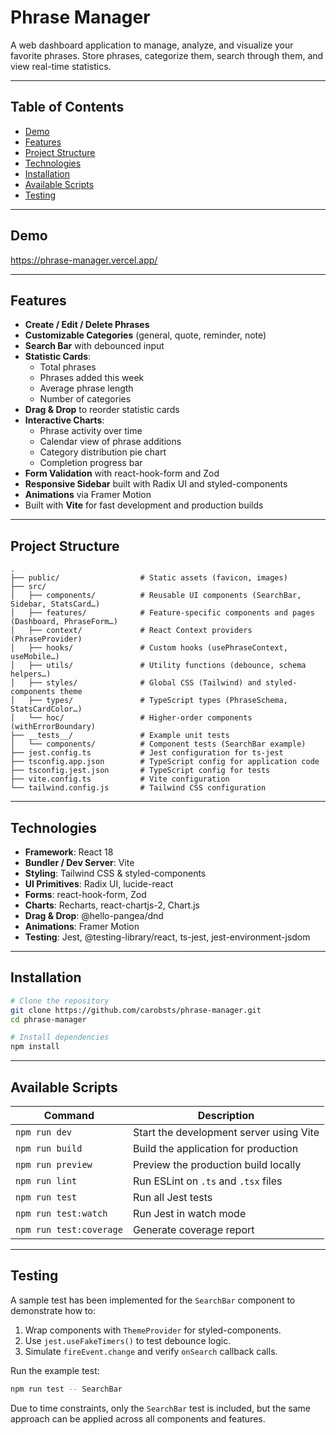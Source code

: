 # Phrase Manager

A web dashboard application to manage, analyze, and visualize your favorite phrases. Store phrases, categorize them, search through them, and view real-time statistics.

---

## Table of Contents

- [Demo](#demo)  
- [Features](#features)  
- [Project Structure](#project-structure)  
- [Technologies](#technologies)  
- [Installation](#installation)  
- [Available Scripts](#available-scripts)  
- [Testing](#testing)  

---

## Demo

https://phrase-manager.vercel.app/

---

## Features

- **Create / Edit / Delete Phrases**  
- **Customizable Categories** (general, quote, reminder, note)  
- **Search Bar** with debounced input  
- **Statistic Cards**:
  - Total phrases  
  - Phrases added this week  
  - Average phrase length  
  - Number of categories  
- **Drag & Drop** to reorder statistic cards  
- **Interactive Charts**:
  - Phrase activity over time  
  - Calendar view of phrase additions  
  - Category distribution pie chart  
  - Completion progress bar  
- **Form Validation** with react-hook-form and Zod  
- **Responsive Sidebar** built with Radix UI and styled-components   
- **Animations** via Framer Motion   
- Built with **Vite** for fast development and production builds

---

## Project Structure

```
.
├── public/                  # Static assets (favicon, images)
├── src/
│   ├── components/          # Reusable UI components (SearchBar, Sidebar, StatsCard…)
│   ├── features/            # Feature-specific components and pages (Dashboard, PhraseForm…)
│   ├── context/             # React Context providers (PhraseProvider)
│   ├── hooks/               # Custom hooks (usePhraseContext, useMobile…)
│   ├── utils/               # Utility functions (debounce, schema helpers…)
│   ├── styles/              # Global CSS (Tailwind) and styled-components theme
│   ├── types/               # TypeScript types (PhraseSchema, StatsCardColor…)
│   └── hoc/                 # Higher-order components (withErrorBoundary)
├── __tests__/               # Example unit tests
│   └── components/          # Component tests (SearchBar example)
├── jest.config.ts           # Jest configuration for ts-jest  
├── tsconfig.app.json        # TypeScript config for application code  
├── tsconfig.jest.json       # TypeScript config for tests  
├── vite.config.ts           # Vite configuration  
└── tailwind.config.js       # Tailwind CSS configuration  
```

---

## Technologies

- **Framework**: React 18  
- **Bundler / Dev Server**: Vite  
- **Styling**: Tailwind CSS & styled-components  
- **UI Primitives**: Radix UI, lucide-react  
- **Forms**: react-hook-form, Zod  
- **Charts**: Recharts, react-chartjs-2, Chart.js  
- **Drag & Drop**: @hello-pangea/dnd  
- **Animations**: Framer Motion  
- **Testing**: Jest, @testing-library/react, ts-jest, jest-environment-jsdom  

---

## Installation

```bash
# Clone the repository
git clone https://github.com/carobsts/phrase-manager.git
cd phrase-manager

# Install dependencies
npm install
```

---

## Available Scripts

| Command                    | Description                                            |
| -------------------------- | ------------------------------------------------------ |
| `npm run dev`              | Start the development server using Vite               |
| `npm run build`            | Build the application for production                  |
| `npm run preview`          | Preview the production build locally                  |
| `npm run lint`             | Run ESLint on `.ts` and `.tsx` files                  |
| `npm run test`             | Run all Jest tests                                    |
| `npm run test:watch`       | Run Jest in watch mode                                |
| `npm run test:coverage`    | Generate coverage report                              |

---

## Testing

A sample test has been implemented for the `SearchBar` component to demonstrate how to:

1. Wrap components with `ThemeProvider` for styled-components.  
2. Use `jest.useFakeTimers()` to test debounce logic.  
3. Simulate `fireEvent.change` and verify `onSearch` callback calls.  

Run the example test:

```bash
npm run test -- SearchBar
```

Due to time constraints, only the `SearchBar` test is included, but the same approach can be applied across all components and features.
